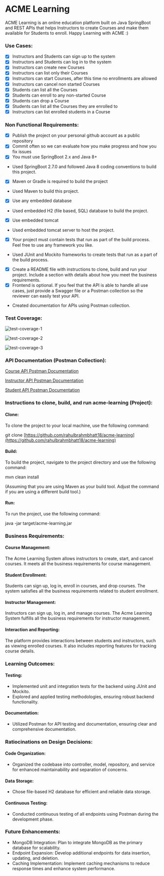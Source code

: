 # ACME Learning

ACME Learning is an online education platform built on Java SpringBoot and REST APIs that helps Instructors to create Courses and make them available for Students to enroll. Happy Learning with ACME :)

### Use Cases:
- [x] Instructors and Students can sign up to the system
- [x] Instructors and Students can log in to the system
- [x] Instructors can create new Courses
- [x] Instructors can list only their Courses
- [x] Instructors can start Courses, after this time no enrollments are allowed
- [x] Instructors can cancel non started Courses
- [x] Students can list all the Courses
- [x] Students can enroll to any non-started Course
- [x] Students can drop a Course
- [x] Students can list all the Courses they are enrolled to
- [x] Instructors can list enrolled students in a Course

### Non Functional Requirements:
- [x] Publish the project on your personal github account as a public repository
- [x] Commit often so we can evaluate how you make progress and how you fix issues
- [x] You must use SpringBoot 2.x and Java 8+
-  Used SpringBoot 2.7.0 and followed Java 8 coding conventions to build this project. 
- [x] Maven or Gradle is required to build the project
-  Used Maven to build this project.
- [x] Use any embedded database
-  Used embedded H2 (file based, SQL) database to build the project. 
- [x] Use embedded tomcat
-  Used embedded tomcat server to host the project. 
- [x] Your project must contain tests that run as part of the build process. Feel free to use any
framework you like.
- Used JUnit and Mockito frameworks to create tests that run as a part of the build process.
- [x] Create a README file with instructions to clone, build and run your project. Include a
section with details about how you meet the business requirements.
- [x] Frontend is optional. If you feel that the API is able to handle all use cases, just provide a
Swagger file or a Postman collection so the reviewer can easily test your API.
- Created documentation for APIs using Postman collection.

### Test Coverage:
![test-coverage-1](https://github.com/rahulbrahmbhatt18/acme-learning/assets/44444106/d1b1bd56-e856-474c-8fe3-2442e0e978ae)

![test-coverage-2](https://github.com/rahulbrahmbhatt18/acme-learning/assets/44444106/4266a695-d46c-4e7c-9289-8d372d951872)

![test-coverage-3](https://github.com/rahulbrahmbhatt18/acme-learning/assets/44444106/94efa184-1b94-46c1-ae64-1cfc544648c8)

### API Documentation (Postman Collection):
[Course API Postman Documentation](https://documenter.getpostman.com/view/30262407/2s9YknAhb5)

[Instructor API Postman Documentation](https://documenter.getpostman.com/view/30262407/2s9Ykobfqk)

[Student API Postman Documentation](https://documenter.getpostman.com/view/30262407/2s9Ykobfqo)

### Instructions to clone, build, and run acme-learning (Project):

#### Clone:
To clone the project to your local machine, use the following command:

git clone [https://github.com/rahulbrahmbhatt18/acme-learning](https://github.com/rahulbrahmbhatt18/acme-learning)

#### Build:
To build the project, navigate to the project directory and use the following command:

mvn clean install 

(Assuming that you are using Maven as your build tool. Adjust the command if you are using a different build tool.)

#### Run:
To run the project, use the following command:

java -jar target/acme-learning.jar

### Business Requirements:

#### Course Management:
The Acme Learning System allows instructors to create, start, and cancel courses. It meets all the business requirements for course management.

#### Student Enrollment:
Students can sign up, log in, enroll in courses, and drop courses. The system satisfies all the business requirements related to student enrollment.

#### Instructor Management:
Instructors can sign up, log in, and manage courses. The Acme Learning System fulfills all the business requirements for instructor management.

#### Interaction and Reporting:
The platform provides interactions between students and instructors, such as viewing enrolled courses. It also includes reporting features for tracking course details.

### Learning Outcomes:

#### Testing:
- Implemented unit and integration tests for the backend using JUnit and Mockito.
- Explored and applied testing methodologies, ensuring robust backend functionality.
  
#### Documentation:
- Utilized Postman for API testing and documentation, ensuring clear and comprehensive documentation.

### Ratiocinations on Design Decisions:

#### Code Organization:
- Organized the codebase into controller, model, repository, and service for enhanced maintainability and separation of concerns.
  
#### Data Storage:
- Chose file-based H2 database for efficient and reliable data storage.
  
#### Continuous Testing:
- Conducted continuous testing of all endpoints using Postman during the development phase.

### Future Enhancements:
- MongoDB Integration: Plan to integrate MongoDB as the primary database for scalability.
- Endpoint Expansion: Develop additional endpoints for data insertion, updating, and deletion.
- Caching Implementation: Implement caching mechanisms to reduce response times and enhance system performance.
